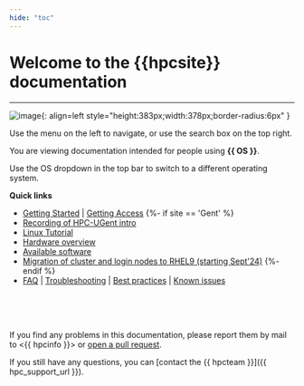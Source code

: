 ```yaml
---
hide: "toc"
---
```

#  Welcome to the {{hpcsite}} documentation

---


![image](img/ch0-hpc.png){: align=left style="height:383px;width:378px;border-radius:6px" }

Use the menu on the left to navigate, or use the search box on the top right.

You are viewing documentation intended for people using **{{ OS }}**.

Use the OS dropdown in the top bar to switch to a different operating system.

**Quick links**

- [Getting Started](getting_started.md)  | [Getting Access](account.md)
{%- if site == 'Gent' %}
- [Recording of HPC-UGent intro](https://www.ugent.be/hpc/en/training/introhpcugent-recording)
- [Linux Tutorial](linux-tutorial/index.md)
- [Hardware overview](infrastructure.md)
- [Available software](./only/gent/available_software/index.md)
- [Migration of cluster and login nodes to RHEL9 (starting Sept'24)](rhel9.md)
{%- endif %}
- [FAQ](FAQ.md) | [Troubleshooting](troubleshooting.md) | [Best practices](./best_practices.md) | [Known issues](known_issues.md)

<br/><br/><br/>

If you find any problems in this documentation, please report them by mail to <{{ hpcinfo }}> or [open a pull request]({{config.repo_url}}).

If you still have any questions, you can [contact the {{ hpcteam }}]({{ hpc_support_url }}).
